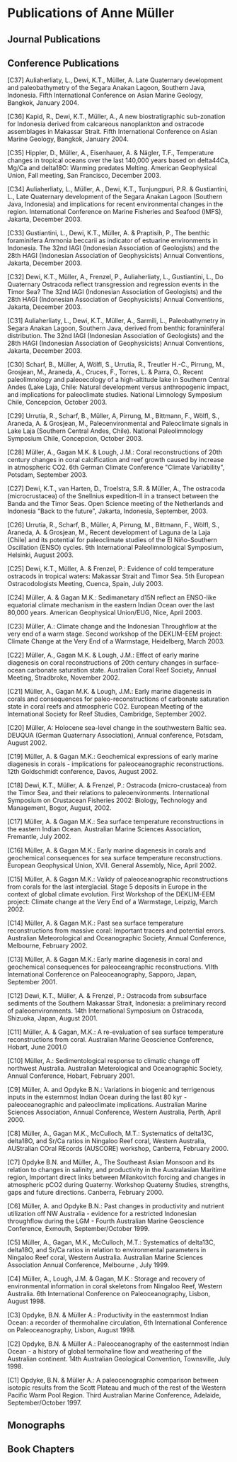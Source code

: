 # Publications of Anne Müller

## Journal Publications

## Conference Publications

[C37] Auliaherliaty, L., Dewi, K.T., Müller, A. Late Quaternary development and paleobathymetry of the Segara Anakan Lagoon, Southern Java, Indonesia. Fifth International Conference on Asian Marine Geology, Bangkok, January 2004.

[C36] Kapid, R., Dewi, K.T., Müller, A., A new biostratigraphic sub-zonation for Indonesia derived from calcareous nanoplankton and ostracode assemblages in Makassar Strait. Fifth International Conference on Asian Marine Geology, Bangkok, January 2004.

[C35] Hippler, D., Müller, A., Eisenhauer, A. & Nägler, T.F., Temperature changes in tropical oceans over the last 140,000 years based on delta44Ca, Mg/Ca and delta18O: Warming predates Melting. American Geophysical Union, Fall meeting, San Francisco, December 2003.

[C34] Auliaherliaty, L., Müller, A., Dewi, K.T., Tunjungpuri, P.R. & Gustiantini, L., Late Quaternary development of the Segara Anakan Lagoon (Southern Java, Indonesia) and implications for recent environmental changes in the region. International Conference on Marine Fisheries and Seafood (IMFS), Jakarta, December 2003.

[C33] Gustiantini, L., Dewi, K.T., Müller, A. & Praptisih, P., The benthic foraminifera Ammonia beccarii as indicator of estuarine environments in Indonesia. The 32nd IAGI (Indonesian Association of Geologists) and the 28th HAGI (Indonesian Association of Geophysicists) Annual Conventions, Jakarta, December 2003.

[C32] Dewi, K.T., Müller, A., Frenzel, P., Auliaherliaty, L., Gustiantini, L., Do Quaternary Ostracoda reflect transgression and regression events in the Timor Sea? The 32nd IAGI (Indonesian Association of Geologists) and the 28th HAGI (Indonesian Association of Geophysicists) Annual Conventions, Jakarta, December 2003.

[C31] Auliaherliaty, L., Dewi, K.T., Müller, A., Sarmili, L., Paleobathymetry in Segara Anakan Lagoon, Southern Java, derived from benthic foraminiferal distribution. The 32nd IAGI (Indonesian Association of Geologists) and the 28th HAGI (Indonesian Association of Geophysicists) Annual Conventions, Jakarta, December 2003. 

[C30] Scharf, B., Müller, A, Wölfl, S., Urrutia, R., Treutler H.-C., Pirrung, M., Grosjean, M., Araneda, A., Cruces, F., Torres, L. & Parra, O., Recent paleolimnology and paleoecology of a high-altitude lake in Southern Central Andes (Lake Laja, Chile: Natural development versus anthropogenic impact, and implications for paleoclimate studies. National Limnology Symposium Chile, Concepcion, October 2003.

[C29] Urrutia, R., Scharf, B., Müller, A, Pirrung, M., Bittmann, F., Wölfl, S., Araneda, A. & Grosjean, M., Paleoenvironmental and Paleoclimate signals in Lake Laja (Southern Central Andes, Chile). National Paleolimnology Symposium Chile, Concepcion, October 2003.

[C28] Müller, A., Gagan M.K. & Lough, J.M.: Coral reconstructions of 20th century changes in coral calcification and reef growth caused by increase in atmospheric CO2. 6th German Climate Conference "Climate Variability", Potsdam, September 2003.

[C27] Dewi, K.T., van Harten, D., Troelstra, S.R. & Müller, A., The ostracoda (microcrustacea) of the Snellnius expedition-II in a transect between the Banda and the Timor Seas. Open Science meeting of the Netherlands and Indonesia "Back to the future", Jakarta, Indonesia, September, 2003.

[C26] Urrutia, R., Scharf, B., Müller, A, Pirrung, M., Bittmann, F., Wölfl, S., Araneda, A. & Grosjean, M., Recent development of Laguna de la Laja (Chile) and its potential for paleoclimate studies of the El Niño-Southern Oscillation (ENSO) cycles. 9th International Paleolimnological Symposium, Helsinki, August 2003.

[C25] Dewi, K.T., Müller, A. & Frenzel, P.: Evidence of cold temperature ostracods in tropical waters: Makassar Strait and Timor Sea. 5th European Ostracodologists Meeting, Cuenca, Spain, July 2003.

[C24] Müller, A. & Gagan M.K.: Sedimanetary d15N reflect an ENSO-like equatorial climate mechanism in the eastern Indian Ocean over the last 80,000 years. American Geophysical Union/EUG, Nice, April 2003.

[C23] Müller, A.: Climate change and the Indonesian Throughflow at the very end of a warm stage. Second workshop of the DEKLIM-EEM project: Climate Change at the Very End of a Warmstage, Heidelberg, March 2003.

[C22] Müller, A., Gagan M.K. & Lough, J.M.: Effect of early marine diagenesis on coral reconstructions of 20th century changes in surface-ocean carbonate saturation state. Australian Coral Reef Society, Annual Meeting, Stradbroke, November 2002.

[C21] Müller, A., Gagan M.K. & Lough, J.M.: Early marine diagenesis in corals and consequences for paleo-reconstructions of carbonate saturation state in coral reefs and atmospheric CO2. European Meeting of the International Society for Reef Studies, Cambridge, September 2002. 

[C20] Müller, A: Holocene sea-level change in the southwestern Baltic sea. DEUQUA (German Quaternary Association), Annual conference, Potsdam, August 2002.

[C19] Müller, A. & Gagan M.K.: Geochemical expressions of early marine diagenesis in corals - implications for paleoceanographic reconstructions. 12th Goldschmidt conference, Davos, August 2002.

[C18] Dewi, K.T., Müller, A. & Frenzel, P.: Ostracoda (micro-crustacea) from the Timor Sea, and their relations to paleoenvironments. International Symposium on Crustacean Fisheries 2002: Biology, Technology and Management, Bogor, August, 2002.

[C17] Müller, A. & Gagan M.K.: Sea surface temperature reconstructions in the eastern Indian Ocean. Australian Marine Sciences Association, Fremantle, July 2002.

[C16] Müller, A. & Gagan M.K.: Early marine diagenesis in corals and geochemical consequences for sea surface temperature reconstructions. European Geophysical Union, XVII. General Assembly, Nice, April 2002.

[C15] Müller, A. & Gagan M.K.: Validy of paleoceanographic reconstructions from corals for the last interglacial. Stage 5 deposits in Europe in the context of global climate evolution. First Workshop of the DEKLIM-EEM project: Climate change at the Very End of a Warmstage, Leipzig, March 2002.

[C14] Müller, A. & Gagan M.K.: Past sea surface temperature reconstructions from massive coral: Important tracers and potential errors. Australian Meteorological and Oceanographic Society, Annual Conference, Melbourne, February 2002.

[C13] Müller, A. & Gagan M.K.: Early marine diagenesis in coral and geochemical consequences for paleoceangraphic reconstructions. VIIth International Conference on Paleoceanography, Sapporo, Japan, September 2001.

[C12] Dewi, K.T., Müller, A. & Frenzel, P.: Ostracoda from subsurface sediments of the Southern Makassar Strait, Indonesia: a preliminary record of paleoenvironments. 14th International Symposium on Ostracoda, Shizuoka, Japan, August 2001. 

[C11] Müller, A. & Gagan, M.K.: A re-evaluation of sea surface temperature reconstructions from coral. Australian Marine Geoscience Conference, Hobart, June 2001.0

[C10] Müller, A.: Sedimentological response to climatic change off northwest Australia. Australian Meterological and Oceanographic Society, Annual Conference, Hobart, February 2001.

[C9] Müller, A. and Opdyke B.N.: Variations in biogenic and terrigenous inputs in the esternmost Indian Ocean during the last 80 kyr - paleoceanographic and paleoclimate implications. Australian Marine Sciences Association, Annual Conference, Western Australia, Perth, April 2000.

[C8] Müller, A., Gagan M.K., McCulloch, M.T.: Systematics of delta13C, delta18O, and Sr/Ca ratios in Ningaloo Reef coral, Western Australia, AUStralian COral REcords (AUSCORE) workshop, Canberra, February 2000.

[C7] Opdyke B.N. and Müller, A., The Southeast Asian Monsoon and its relation to changes in salinity, and productivity in the Australasian Maritime region, Important direct links between Milankovitch forcing and changes in atmospheric pCO2 during Quaterny. Workshop Quaterny Studies, strengths, gaps and future directions. Canberra, February 2000.

[C6] Müller, A. and Opdyke B.N.: Past changes in productivity and nutrient utilization off NW Australia - evidence for a restricted Indonesian throughflow during the LGM - Fourth Australian Marine Geoscience Conference, Exmouth, September/October 1999.

[C5] Müller, A., Gagan, M.K., McCulloch, M.T.: Systematics of delta13C, delta18O, and Sr/Ca ratios in relation to environmental parameters in Ningaloo Reef coral, Western Australia. Australian Marine Sciences Association Annual Conference, Melbourne , July 1999.

[C4] Müller, A., Lough, J.M. & Gagan, M.K.: Storage and recovery of environmental information in coral skeletons from Ningaloo Reef, Western Australia. 6th International Conference on Paleoceanography, Lisbon, August 1998.

[C3] Opdyke, B.N. & Müller A.: Productivity in the easternmost Indian Ocean: a recorder of thermohaline circulation, 6th International Conference on Paleoceanography, Lisbon, August 1998.

[C2] Opdyke, B.N. & Müller A.: Paleoceanography of the easternmost Indian Ocean - a history of global termohaline flow and weathering of the Australian continent. 14th Australian Geological Convention, Townsville, July 1998.

[C1] Opdyke, B.N. & Müller A.: A paleocenographic comparison between isotopic results from the Scott Plateau and much of the rest of the Western Pacific Warm Pool Region. Third Australian Marine Conference, Adelaide, September/October 1997.

## Monographs

## Book Chapters
